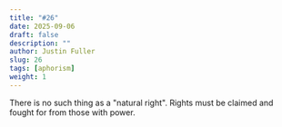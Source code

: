 ```yaml
---
title: "#26"
date: 2025-09-06
draft: false
description: ""
author: Justin Fuller
slug: 26
tags: [aphorism]
weight: 1
---
```


There is no such thing as a "natural right". Rights must be claimed and fought for from those with power.
